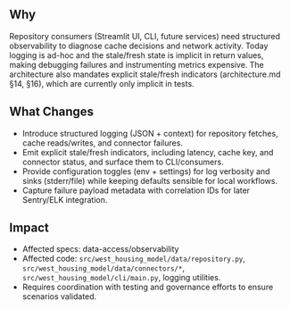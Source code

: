 ## Why

Repository consumers (Streamlit UI, CLI, future services) need structured observability to diagnose cache decisions and network activity. Today logging is ad-hoc and the stale/fresh state is implicit in return values, making debugging failures and instrumenting metrics expensive. The architecture also mandates explicit stale/fresh indicators (architecture.md §14, §16), which are currently only implicit in tests.

## What Changes

- Introduce structured logging (JSON + context) for repository fetches, cache reads/writes, and connector failures.
- Emit explicit stale/fresh indicators, including latency, cache key, and connector status, and surface them to CLI/consumers.
- Provide configuration toggles (env + settings) for log verbosity and sinks (stderr/file) while keeping defaults sensible for local workflows.
- Capture failure payload metadata with correlation IDs for later Sentry/ELK integration.

## Impact

- Affected specs: data-access/observability
- Affected code: `src/west_housing_model/data/repository.py`, `src/west_housing_model/data/connectors/*`, `src/west_housing_model/cli/main.py`, logging utilities.
- Requires coordination with testing and governance efforts to ensure scenarios validated.
